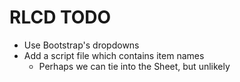 # RLCD TODO

* Use Bootstrap's dropdowns
* Add a script file which contains item names
  * Perhaps we can tie into the Sheet, but unlikely